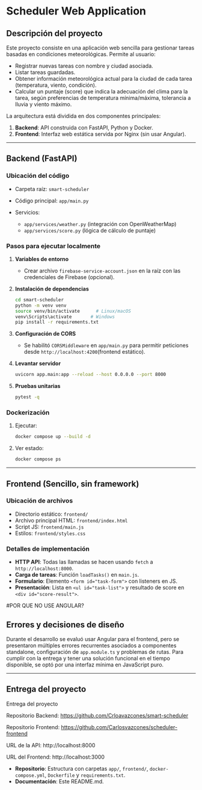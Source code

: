 # Scheduler Web Application

## Descripción del proyecto

Este proyecto consiste en una aplicación web sencilla para gestionar tareas basadas en condiciones meteorológicas. Permite al usuario:

* Registrar nuevas tareas con nombre y ciudad asociada.
* Listar tareas guardadas.
* Obtener información meteorológica actual para la ciudad de cada tarea (temperatura, viento, condición).
* Calcular un puntaje (score) que indica la adecuación del clima para la tarea, según preferencias de temperatura mínima/máxima, tolerancia a lluvia y viento máximo.

La arquitectura está dividida en dos componentes principales:

1. **Backend**: API construida con FastAPI, Python y Docker.
2. **Frontend**: Interfaz web estática servida por Nginx (sin usar Angular).

---

## Backend (FastAPI)

### Ubicación del código

* Carpeta raíz: `smart-scheduler`
* Código principal: `app/main.py`
* Servicios:

  * `app/services/weather.py` (integración con OpenWeatherMap)
  * `app/services/score.py` (lógica de cálculo de puntaje)

### Pasos para ejecutar localmente

1. **Variables de entorno**

   * Crear archivo `firebase-service-account.json` en la raíz con las credenciales de Firebase (opcional).
2. **Instalación de dependencias**

   ```bash
   cd smart-scheduler
   python -m venv venv
   source venv/bin/activate      # Linux/macOS
   venv\Scripts\activate       # Windows
   pip install -r requirements.txt
   ```
3. **Configuración de CORS**

   * Se habilitó `CORSMiddleware` en `app/main.py` para permitir peticiones desde `http://localhost:4200`(frontend estático).
4. **Levantar servidor**

   ```bash
   uvicorn app.main:app --reload --host 0.0.0.0 --port 8000
   ```
5. **Pruebas unitarias**

   ```bash
   pytest -q
   ```

### Dockerización

1. Ejecutar:

   ```bash
   docker compose up --build -d
   ```
2. Ver estado:

   ```bash
   docker compose ps
   ```

---

## Frontend (Sencillo, sin framework)

### Ubicación de archivos

* Directorio estático: `frontend/`
* Archivo principal HTML: `frontend/index.html`
* Script JS: `frontend/main.js`
* Estilos: `frontend/styles.css`

### Detalles de implementación

* **HTTP API**: Todas las llamadas se hacen usando `fetch` a `http://localhost:8000`.
* **Carga de tareas**: Función `loadTasks()` en `main.js`.
* **Formulario**: Elemento `<form id="task-form">` con listeners en JS.
* **Presentación**: Lista en `<ul id="task-list">` y resultado de score en `<div id="score-result">`.

#POR QUE NO USE ANGULAR?

## Errores y decisiones de diseño

Durante el desarrollo se evaluó usar Angular para el frontend, pero se presentaron múltiples errores recurrentes asociados a componentes standalone, configuración de `app.module.ts` y problemas de rutas. Para cumplir con la entrega y tener una solución funcional en el tiempo disponible, se optó por una interfaz mínima en JavaScript puro.

---

## Entrega del proyecto
Entrega del proyecto

Repositorio Backend: https://github.com/Crloavazcones/smart-scheduler

Repositorio Frontend: https://github.com/Carlosvazcones/scheduler-frontend

URL de la API: http://localhost:8000 

URL del Frontend: http://localhost:3000 

* **Repositorio**: Estructura con carpetas `app/`, `frontend/`, `docker-compose.yml`, `Dockerfile` y `requirements.txt`.
* **Documentación**: Este README.md.



